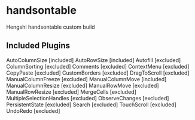 # handsontable
Hengshi handsontable custom build

## Included Plugins

  AutoColumnSize [included]
  AutoRowSize [included]
  Autofill [excluded]
  ColumnSorting [excluded]
  Comments [excluded]
  ContextMenu [excluded]
  CopyPaste [excluded]
  CustomBorders [excluded]
  DragToScroll [excluded]
  ManualColumnFreeze [excluded]
  ManualColumnMove [included]
  ManualColumnResize [excluded]
  ManualRowMove [excluded]
  ManualRowResize [excluded]
  MergeCells [excluded]
  MultipleSelectionHandles [excluded]
  ObserveChanges [excluded]
  PersistentState [excluded]
  Search [excluded]
  TouchScroll [excluded]
  UndoRedo [excluded]
